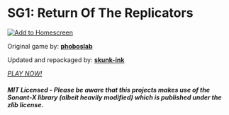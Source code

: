 # SG1: Return Of The Replicators



[![Add to Homescreen](https://siasky.net/CADKZ7bTyVRjMmyMnEsUKDidqdmdaNHaJP25cp_3YGQlkg)](https://homescreen.hns.siasky.net/#/skylink/AQBHlfViZErCILTSEE9jS35_m3Rbw4XZosIwmYWuHqS6wQ)



Original game by: **[phoboslab](https://github.com/phoboslab/underrun)**

Updated and repackaged by: **[skunk-ink](https://github.com/skunk-ink/underrun)**


*[PLAY NOW!](https://homescreen.hns.siasky.net/#/skylink/AQBHlfViZErCILTSEE9jS35_m3Rbw4XZosIwmYWuHqS6wQ)*


##### MIT Licensed - *Please be aware that this projects makes use of the Sonant-X library (albeit heavily modified) which is published under the zlib license.*
